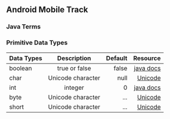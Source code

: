 

## Android Mobile Track
### Java Terms
### Primitive Data Types 

| Data Types                  | Description         | Default    | Resource   |
| ---------------------       |:-------------------:| ----------:| ---------: |
| boolean                     | true or false       | false      | [java docs](https://docs.oracle.com/javase/tutorial/java/nutsandbolts/datatypes.html) |
| char                        | Unicode character   | null       | [Unicode](https://www.fileformat.info/info/unicode/char/0000/index.htm)   |
| int                         | integer             |    0       | [java docs](https://docs.oracle.com/javase/tutorial/java/nutsandbolts/datatypes.html)|
| byte                        | Unicode character   | ...       | [Unicode](https://docs.oracle.com/javase/tutorial/java/nutsandbolts/datatypes.html)   |
| short                        | Unicode character   | ...      | [Unicode](https://docs.oracle.com/javase/tutorial/java/nutsandbolts/datatypes.html)   |
